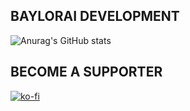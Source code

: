 ## BAYLORAI DEVELOPMENT                            
![Anurag's GitHub stats](https://github-readme-stats.vercel.app/api?username=BayloraiEX&show_icons=true&theme=cobalt)


## BECOME A SUPPORTER
[![ko-fi](https://ko-fi.com/img/githubbutton_sm.svg)](https://ko-fi.com/W7W41061MU)

